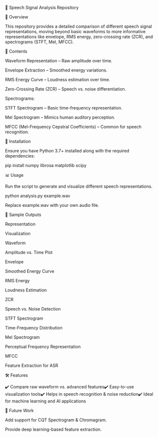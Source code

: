 🎵 Speech Signal Analysis Repository

📌 Overview

This repository provides a detailed comparison of different speech signal representations, moving beyond basic waveforms to more informative representations like envelope, RMS energy, zero-crossing rate (ZCR), and spectrograms (STFT, Mel, MFCC).

📂 Contents

Waveform Representation – Raw amplitude over time.

Envelope Extraction – Smoothed energy variations.

RMS Energy Curve – Loudness estimation over time.

Zero-Crossing Rate (ZCR) – Speech vs. noise differentiation.

Spectrograms:

STFT Spectrogram – Basic time-frequency representation.

Mel Spectrogram – Mimics human auditory perception.

MFCC (Mel-Frequency Cepstral Coefficients) – Common for speech recognition.

🚀 Installation

Ensure you have Python 3.7+ installed along with the required dependencies:

pip install numpy librosa matplotlib scipy

📊 Usage

Run the script to generate and visualize different speech representations.

python analysis.py example.wav

Replace example.wav with your own audio file.

📸 Sample Outputs

Representation

Visualization

Waveform

Amplitude vs. Time Plot

Envelope

Smoothed Energy Curve

RMS Energy

Loudness Estimation

ZCR

Speech vs. Noise Detection

STFT Spectrogram

Time-Frequency Distribution

Mel Spectrogram

Perceptual Frequency Representation

MFCC

Feature Extraction for ASR

🛠️ Features

✔️ Compare raw waveform vs. advanced features✔️ Easy-to-use visualization tools✔️ Helps in speech recognition & noise reduction✔️ Ideal for machine learning and AI applications

🤖 Future Work

Add support for CQT Spectrogram & Chromagram.

Provide deep learning-based feature extraction.
